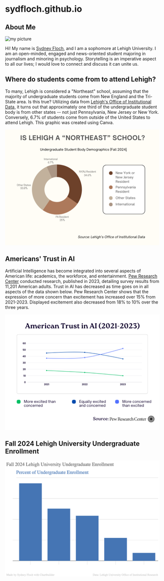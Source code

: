 # sydfloch.github.io

## About Me

![my picture](https://github.com/sydfloch/sydfloch.github.io/blob/main/MUGS_09012024_14.jpg?raw=true)

Hi! My name is [Sydney Floch](www.linkedin.com/in/sydney-floch-153947291), and I am a sophomore at Lehigh University. I am an open-minded, engaged and news-oriented student majoring in journalism and minoring in psychology. Storytelling is an imperative aspect to all our lives; I would love to connect and discuss it can unite us.

## Where do students come from to attend Lehigh? 

To many, Lehigh is considered a "Northeast" school, assuming that the majority of undergraduate students come from New England and the Tri-State area. Is this true? Utilizing data from [Lehigh's Office of Institutional Data,](https://data.lehigh.edu/sites/data.lehigh.edu/files/LUprofile_2024.pdf) it turns out that approximately one third of the undergraduate student body is from other states -- not just Pennsylvania, New Jersey or New York. Conversely, 6.7% of students come from outside of the United States to attend Lehigh. This graphic was created using Canva.
  
![infographic](https://github.com/sydfloch/sydfloch.github.io/blob/main/Lehigh%20Student%20Demographics%20Fall24.png?raw=true)

## Americans' Trust in AI

Artificial Intelligence has become integrated into several aspects of American life: academics, the workforce, and entertainment. [Pew Research Center](https://www.pewresearch.org/short-reads/2023/11/21/what-the-data-says-about-americans-views-of-artificial-intelligence/) conducted research, published in 2023, detailing survey results from 11,201 American adults. Trust in AI has decreased as time goes on in all aspects of the data shown below. Pew Research Center shows that the expression of more concern than excitement has increased over 15% from 2021-2023. Displayed excitement also decreased from 18% to 10% over the three years. 

 ![bar graph](https://github.com/sydfloch/sydfloch.github.io/blob/main/American%20Trust%20in%20AI.png?raw=true) 


 ## Fall 2024 Lehigh University Undergraduate Enrollment

 ![Fall 2024 Lehigh University Undergraduate Enrollment](https://github.com/sydfloch/sydfloch.github.io/blob/main/Fall_2024_Lehigh_University_Undergraduate_Enrollment_Percent_of_Undergraduate_Enrollment_chartbuilder.png?raw=true)
